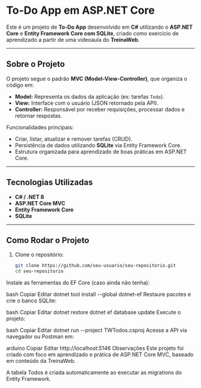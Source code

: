 # To-Do App em ASP.NET Core

Este é um projeto de **To-Do App** desenvolvido em **C#** utilizando o **ASP.NET Core** e **Entity Framework Core com SQLite**, criado como exercício de aprendizado a partir de uma videoaula do **TreinaWeb**.

---

## Sobre o Projeto

O projeto segue o padrão **MVC (Model-View-Controller)**, que organiza o código em:

- **Model:** Representa os dados da aplicação (ex: tarefas `Todo`).  
- **View:** Interface com o usuário (JSON retornado pela API).  
- **Controller:** Responsável por receber requisições, processar dados e retornar respostas.

Funcionalidades principais:

- Criar, listar, atualizar e remover tarefas (CRUD).  
- Persistência de dados utilizando **SQLite** via Entity Framework Core.  
- Estrutura organizada para aprendizado de boas práticas em ASP.NET Core.

---

## Tecnologias Utilizadas

- **C# / .NET 8**  
- **ASP.NET Core MVC**  
- **Entity Framework Core**  
- **SQLite**  

---

## Como Rodar o Projeto

1. Clone o repositório:
   ```bash
   git clone https://github.com/seu-usuario/seu-repositorio.git
   cd seu-repositorio
Instale as ferramentas do EF Core (caso ainda não tenha):

bash
Copiar
Editar
dotnet tool install --global dotnet-ef
Restaure pacotes e crie o banco SQLite:

bash
Copiar
Editar
dotnet restore
dotnet ef database update
Execute o projeto:

bash
Copiar
Editar
dotnet run --project TWTodos.csproj
Acesse a API via navegador ou Postman em:

arduino
Copiar
Editar
http://localhost:5146
Observações
Este projeto foi criado com foco em aprendizado e prática de ASP.NET Core MVC, baseado em conteúdo da TreinaWeb.

A tabela Todos é criada automaticamente ao executar as migrations do Entity Framework.
 
